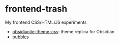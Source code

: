 # frontend-trash
My frontend CSS/HTML/JS experiments

- [obsidianite-theme-css](obsidianite-theme-css/): theme replica for Obsidian
- [bubbles](bubbles/)
